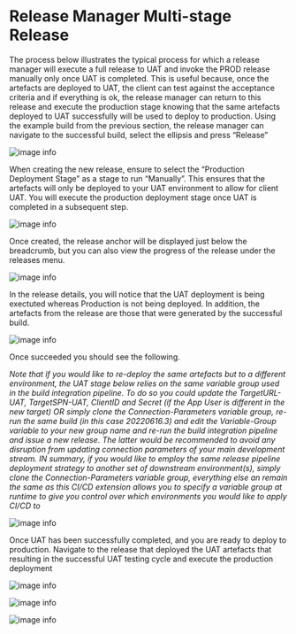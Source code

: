 # Release Manager Multi-stage Release

The process below illustrates the typical process for which a release manager will execute a full release to UAT and invoke the PROD release manually only once UAT is completed. This is useful because, once the artefacts are deployed to UAT, the client can test against the acceptance criteria and if everything is ok, the release manager can return to this release and execute the production stage knowing that the same artefacts deployed to UAT successfully will be used to deploy to production. 
Using the example build from the previous section, the release manager can navigate to the successful build, select the ellipsis and press “Release”

![image info](./../Images/Picture8.png)

When creating the new release, ensure to select the “Production Deployment Stage” as a stage to run “Manually”. This ensures that the artefacts will only be deployed to your UAT environment to allow for client UAT. You will execute the production deployment stage once UAT is completed in a subsequent step.

![image info](./../Images/Picture9.png)

Once created, the release anchor will be displayed just below the breadcrumb, but you can also view the progress of the release under the releases menu.

![image info](./../Images/Picture10.png)


In the release details, you will notice that the UAT deployment is being exectuted whereas Production is not being deployed. In addition, the artefacts from the release are those that were generated by the successful build. 

![image info](./../Images/Picture11.png)

Once succeeded you should see the following. 

_Note that if you would like to re-deploy the same artefacts but to a different environment, the UAT stage below relies on the same variable group used in the build integration pipeline. To do so you could update the TargetURL-UAT, TargetSPN-UAT, ClientID and Secret (if the App User is different in the new target) OR simply clone the Connection-Parameters variable group, re-run the same build (in this case 20220616.3) and edit the Variable-Group variable to your new group name and re-run the build integration pipeline and issue a new release. The latter would be recommended to avoid any disruption from updating connection parameters of your main development stream. IN summary, if you would like to employ the same release pipeline deployment strategy to another set of downstream environment(s), simply clone the Connection-Parameters variable group, everything else an remain the same as this CI/CD extension allows you to specify a variable group at runtime to give you control over which environments you would like to apply CI/CD to_

![image info](./../Images/Picture12.png)

Once UAT has been successfully completed, and you are ready to deploy to production. Navigate to the release that deployed the UAT artefacts that resulting in the successful UAT testing cycle and execute the production deployment

![image info](./../Images/Picture13.png)

![image info](./../Images/Picture14.png)

![image info](./../Images/Picture15.png)

